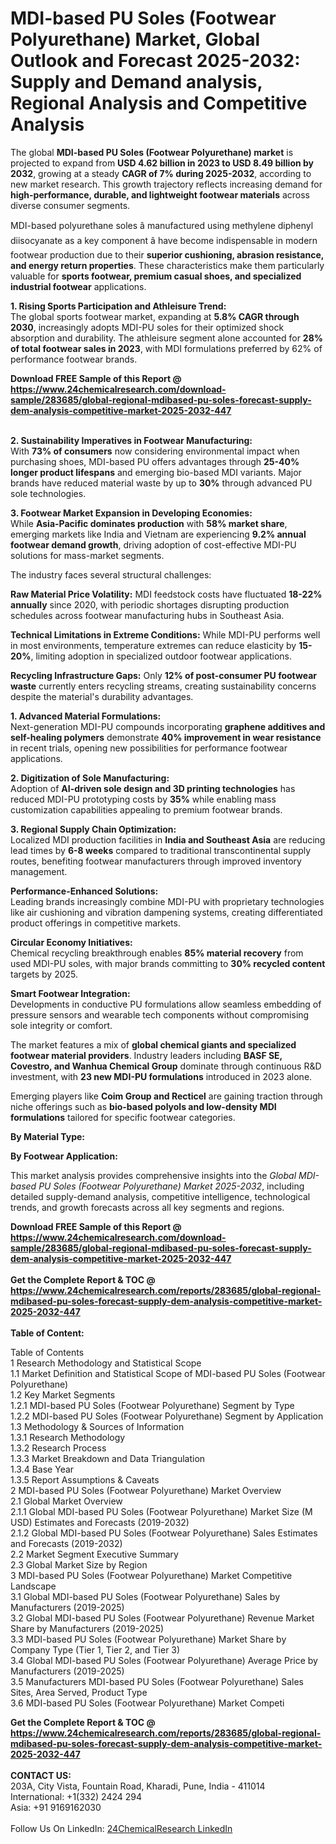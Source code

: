 <h1>MDI-based PU Soles (Footwear Polyurethane) Market, Global Outlook and Forecast 2025-2032: Supply and Demand analysis, Regional Analysis and Competitive Analysis</h1><p>The global <strong>MDI-based PU Soles (Footwear Polyurethane) market</strong> is projected to expand from <strong>USD 4.62 billion in 2023 to USD 8.49 billion by 2032</strong>, growing at a steady <strong>CAGR of 7% during 2025-2032</strong>, according to new market research. This growth trajectory reflects increasing demand for <strong>high-performance, durable, and lightweight footwear materials</strong> across diverse consumer segments.</p><p>MDI-based polyurethane soles â manufactured using methylene diphenyl diisocyanate as a key component â have become indispensable in modern footwear production due to their <strong>superior cushioning, abrasion resistance, and energy return properties</strong>. These characteristics make them particularly valuable for <strong>sports footwear, premium casual shoes, and specialized industrial footwear</strong> applications.</p><p><strong>1. Rising Sports Participation and Athleisure Trend:</strong><br>
The global sports footwear market, expanding at <strong>5.8% CAGR through 2030</strong>, increasingly adopts MDI-PU soles for their optimized shock absorption and durability. The athleisure segment alone accounted for <strong>28% of total footwear sales in 2023</strong>, with MDI formulations preferred by 62% of performance footwear brands.</p><div><b>Download FREE Sample of this Report @ 
            <a href="https://www.24chemicalresearch.com/download-sample/283685/global-regional-mdibased-pu-soles-forecast-supply-dem-analysis-competitive-market-2025-2032-447">
            https://www.24chemicalresearch.com/download-sample/283685/global-regional-mdibased-pu-soles-forecast-supply-dem-analysis-competitive-market-2025-2032-447</a></b></div><br><p><strong>2. Sustainability Imperatives in Footwear Manufacturing:</strong><br>
With <strong>73% of consumers</strong> now considering environmental impact when purchasing shoes, MDI-based PU offers advantages through <strong>25-40% longer product lifespans</strong> and emerging bio-based MDI variants. Major brands have reduced material waste by up to <strong>30%</strong> through advanced PU sole technologies.</p><p><strong>3. Footwear Market Expansion in Developing Economies:</strong><br>
While <strong>Asia-Pacific dominates production</strong> with <strong>58% market share</strong>, emerging markets like India and Vietnam are experiencing <strong>9.2% annual footwear demand growth</strong>, driving adoption of cost-effective MDI-PU solutions for mass-market segments.</p><p>The industry faces several structural challenges:</p><p><strong>Raw Material Price Volatility:</strong> MDI feedstock costs have fluctuated <strong>18-22% annually</strong> since 2020, with periodic shortages disrupting production schedules across footwear manufacturing hubs in Southeast Asia.</p><p><strong>Technical Limitations in Extreme Conditions:</strong> While MDI-PU performs well in most environments, temperature extremes can reduce elasticity by <strong>15-20%</strong>, limiting adoption in specialized outdoor footwear applications.</p><p><strong>Recycling Infrastructure Gaps:</strong> Only <strong>12% of post-consumer PU footwear waste</strong> currently enters recycling streams, creating sustainability concerns despite the material's durability advantages.</p><p><strong>1. Advanced Material Formulations:</strong><br>
Next-generation MDI-PU compounds incorporating <strong>graphene additives and self-healing polymers</strong> demonstrate <strong>40% improvement in wear resistance</strong> in recent trials, opening new possibilities for performance footwear applications.</p><p><strong>2. Digitization of Sole Manufacturing:</strong><br>
Adoption of <strong>AI-driven sole design and 3D printing technologies</strong> has reduced MDI-PU prototyping costs by <strong>35%</strong> while enabling mass customization capabilities appealing to premium footwear brands.</p><p><strong>3. Regional Supply Chain Optimization:</strong><br>
Localized MDI production facilities in <strong>India and Southeast Asia</strong> are reducing lead times by <strong>6-8 weeks</strong> compared to traditional transcontinental supply routes, benefiting footwear manufacturers through improved inventory management.</p><p><strong>Performance-Enhanced Solutions:</strong><br>
	Leading brands increasingly combine MDI-PU with proprietary technologies like air cushioning and vibration dampening systems, creating differentiated product offerings in competitive markets.</p><p><strong>Circular Economy Initiatives:</strong><br>
	Chemical recycling breakthrough enables <strong>85% material recovery</strong> from used MDI-PU soles, with major brands committing to <strong>30% recycled content</strong> targets by 2025.</p><p><strong>Smart Footwear Integration:</strong><br>
	Developments in conductive PU formulations allow seamless embedding of pressure sensors and wearable tech components without compromising sole integrity or comfort.</p><p>The market features a mix of <strong>global chemical giants and specialized footwear material providers</strong>. Industry leaders including <strong>BASF SE, Covestro, and Wanhua Chemical Group</strong> dominate through continuous R&amp;D investment, with <strong>23 new MDI-PU formulations</strong> introduced in 2023 alone.</p><p>Emerging players like <strong>Coim Group and Recticel</strong> are gaining traction through niche offerings such as <strong>bio-based polyols and low-density MDI formulations</strong> tailored for specific footwear categories.</p><p><strong>By Material Type:</strong></p><p><strong>By Footwear Application:</strong></p><p>This market analysis provides comprehensive insights into the <em>Global MDI-based PU Soles (Footwear Polyurethane) Market 2025-2032</em>, including detailed supply-demand analysis, competitive intelligence, technological trends, and growth forecasts across all key segments and regions.</p><div><b>Download FREE Sample of this Report @ 
            <a href="https://www.24chemicalresearch.com/download-sample/283685/global-regional-mdibased-pu-soles-forecast-supply-dem-analysis-competitive-market-2025-2032-447">
            https://www.24chemicalresearch.com/download-sample/283685/global-regional-mdibased-pu-soles-forecast-supply-dem-analysis-competitive-market-2025-2032-447</a></b></div><br><div><b>Get the Complete Report & TOC @ 
            <a href="https://www.24chemicalresearch.com/reports/283685/global-regional-mdibased-pu-soles-forecast-supply-dem-analysis-competitive-market-2025-2032-447">
            https://www.24chemicalresearch.com/reports/283685/global-regional-mdibased-pu-soles-forecast-supply-dem-analysis-competitive-market-2025-2032-447</a></b></div><br>
            <b>Table of Content:</b><p>Table of Contents<br />
1 Research Methodology and Statistical Scope<br />
1.1 Market Definition and Statistical Scope of MDI-based PU Soles (Footwear Polyurethane)<br />
1.2 Key Market Segments<br />
1.2.1 MDI-based PU Soles (Footwear Polyurethane) Segment by Type<br />
1.2.2 MDI-based PU Soles (Footwear Polyurethane) Segment by Application<br />
1.3 Methodology & Sources of Information<br />
1.3.1 Research Methodology<br />
1.3.2 Research Process<br />
1.3.3 Market Breakdown and Data Triangulation<br />
1.3.4 Base Year<br />
1.3.5 Report Assumptions & Caveats<br />
2 MDI-based PU Soles (Footwear Polyurethane) Market Overview<br />
2.1 Global Market Overview<br />
2.1.1 Global MDI-based PU Soles (Footwear Polyurethane) Market Size (M USD) Estimates and Forecasts (2019-2032)<br />
2.1.2 Global MDI-based PU Soles (Footwear Polyurethane) Sales Estimates and Forecasts (2019-2032)<br />
2.2 Market Segment Executive Summary<br />
2.3 Global Market Size by Region<br />
3 MDI-based PU Soles (Footwear Polyurethane) Market Competitive Landscape<br />
3.1 Global MDI-based PU Soles (Footwear Polyurethane) Sales by Manufacturers (2019-2025)<br />
3.2 Global MDI-based PU Soles (Footwear Polyurethane) Revenue Market Share by Manufacturers (2019-2025)<br />
3.3 MDI-based PU Soles (Footwear Polyurethane) Market Share by Company Type (Tier 1, Tier 2, and Tier 3)<br />
3.4 Global MDI-based PU Soles (Footwear Polyurethane) Average Price by Manufacturers (2019-2025)<br />
3.5 Manufacturers MDI-based PU Soles (Footwear Polyurethane) Sales Sites, Area Served, Product Type<br />
3.6 MDI-based PU Soles (Footwear Polyurethane) Market Competi</p><div><b>Get the Complete Report & TOC @ 
            <a href="https://www.24chemicalresearch.com/reports/283685/global-regional-mdibased-pu-soles-forecast-supply-dem-analysis-competitive-market-2025-2032-447">
            https://www.24chemicalresearch.com/reports/283685/global-regional-mdibased-pu-soles-forecast-supply-dem-analysis-competitive-market-2025-2032-447</a></b></div><br><b>CONTACT US:</b><br>
            203A, City Vista, Fountain Road, Kharadi, Pune, India - 411014<br>
            International: +1(332) 2424 294<br>
            Asia: +91 9169162030 <br><br>
            Follow Us On LinkedIn: <a href="https://www.linkedin.com/company/24chemicalresearch/">24ChemicalResearch LinkedIn</a>